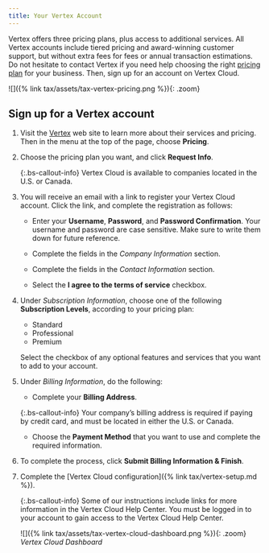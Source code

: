 ```yaml
---
title: Your Vertex Account
---
```


Vertex offers three pricing plans, plus access to additional services. All Vertex accounts include tiered pricing and award-winning customer support, but without extra fees for fees or annual transaction estimations. Do not hesitate to contact Vertex if you need help choosing the right [pricing plan][1] for your business. Then, sign up for an account on Vertex Cloud.

![]({% link tax/assets/tax-vertex-pricing.png %}){: .zoom}

## Sign up for a Vertex account

1. Visit the [Vertex][2] web site to learn more about their services and pricing. Then in the menu at the top of the page, choose **Pricing**.

1. Choose the pricing plan you want, and click **Request Info**.

   {:.bs-callout-info}
   Vertex Cloud is available to companies located in the U.S. or Canada.

1. You will receive an email with a link to register your Vertex Cloud account. Click the link, and complete the registration as follows:

   - Enter your **Username**, **Password**, and **Password Confirmation**. Your username and password are case sensitive. Make sure to write them down for future reference.

   - Complete the fields in the _Company Information_ section.

   - Complete the fields in the _Contact Information_ section.

   - Select the **I agree to the terms of service** checkbox.

1. Under _Subscription Information_, choose one of the following **Subscription Levels**, according to your pricing plan:

   - Standard
   - Professional
   - Premium

   Select the checkbox of any optional features and services that you want to add to your account.

1. Under _Billing Information_, do the following:

   - Complete your **Billing Address**.

   {:.bs-callout-info}
   Your company’s billing address is required if paying by credit card, and must be located in either the U.S. or Canada.

   - Choose the **Payment Method** that you want to use and complete the required information.

1. To complete the process, click **Submit Billing Information & Finish**.

1. Complete the [Vertex Cloud configuration]({% link tax/vertex-setup.md %}).

   {:.bs-callout-info}
   Some of our instructions include links for more information in the Vertex Cloud Help Center. You must be logged in to your account to gain access to the Vertex Cloud Help Center.

   ![]({% link tax/assets/tax-vertex-cloud-dashboard.png %}){: .zoom}
   _Vertex Cloud Dashboard_

[1]: https://www.vertexsmb.com/pricing/
[2]: https://www.vertexsmb.com/
